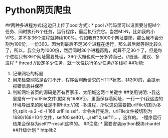 Python网页爬虫
====
##两种多进程方式(这边只上传了pool方式):
    * pool  //代码里可以设置要分配M个任务、同时执行N个任务，运行程序，最后执行完它。当然M>N，比如我的小VPS，差不多36个进程就持续100%。假如我有36000个网址要爬，那么我不会分割为100份，一份360。因为到最后不足36个进程在运行，那么最后就等得比较久了，所以，我会分为1000份，然后同时36个进程再跑，就算不足36个了，但是每个进程只有36个网址需要处理，36个大概也就一分多钟而已。//首选、建议、多进程
    * thread  //设定多少任务，就一次性执行多少任务//多线程
##功能:
  1. 记录网址的标题
  2. 用来检查网站是否打不开，程序会判断请求的HTTP状态，非200的，会提示报错信息并保存
  3. 判断网址首页的源码是否有百家乐、太阳城这两个关键字
##使用说明:
-我这里是有一个urlFile文件(假如有1680行)，里面保存着网址，一行一个(我这边的环境导出来的网址是不带http://的)
 -多进程，所以这边需要把urlFile切割为多份,split -a 2 -d -l 168 urlFile self，命令执行完后，urlFile文件被切割为1680/168=10个文件，self00,self01,...,self10,self11,...，这样的。
 -程序运行结果会保存为self??-result这样的。
##注意:
    * 需要安装python模块chardet
##升级计划
    * httplib2
